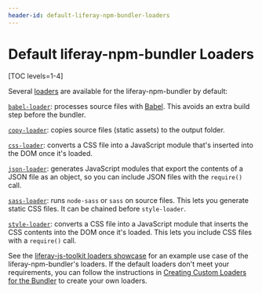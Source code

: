 ```yaml
---
header-id: default-liferay-npm-bundler-loaders
---
```


# Default liferay-npm-bundler Loaders

[TOC levels=1-4]

Several [loaders](/docs/7-2/frameworks/-/knowledge_base/f/understanding-liferay-npm-bundlers-loaders) 
are available for the liferay-npm-bundler by default:

[`babel-loader`](https://github.com/liferay/liferay-js-toolkit/tree/master/packages/liferay-npm-bundler-loader-babel-loader): 
processes source files with [Babel](https://babeljs.io/). This avoids an extra 
build step before the bundler.

[`copy-loader`](https://github.com/liferay/liferay-js-toolkit/tree/master/packages/liferay-npm-bundler-loader-copy-loader): 
copies source files (static assets) to the output folder. 

[`css-loader`](https://github.com/liferay/liferay-js-toolkit/tree/master/packages/liferay-npm-bundler-loader-css-loader): 
converts a CSS file into a JavaScript module that's inserted into the DOM once 
it's loaded.

[`json-loader`](https://github.com/liferay/liferay-js-toolkit/tree/master/packages/liferay-npm-bundler-loader-json-loader): 
generates JavaScript modules that export the contents of a JSON file as an 
object, so you can include JSON files with the `require()` call.

[`sass-loader`](https://github.com/liferay/liferay-js-toolkit/tree/master/packages/liferay-npm-bundler-loader-sass-loader): 
runs `node-sass` or `sass` on source files. This lets you generate static CSS 
files. It can be chained before `style-loader`. 

[`style-loader`](https://github.com/liferay/liferay-js-toolkit/tree/master/packages/liferay-npm-bundler-loader-style-loader): 
converts a CSS file into a JavaScript module that inserts the CSS contents into
the DOM once it's loaded. This lets you include CSS files with a `require()`
call.

See the [liferay-js-toolkit loaders showcase](https://github.com/izaera/liferay-js-toolkit-showcase/tree/loaders) 
for an example use case of the liferay-npm-bundler's loaders. If the default 
loaders don't meet your requirements, you can follow the instructions in 
[Creating Custom Loaders for the Bundler](/docs/7-2/frameworks/-/knowledge_base/f/creating-custom-loaders-for-the-liferay-npm-bundler) 
to create your own loaders. 
